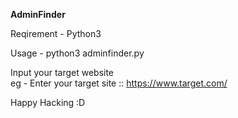<b>AdminFinder</b><br>

 Reqirement - Python3 <br>
 
 Usage - python3 adminfinder.py <br>
 
 Input your target website <br>eg - Enter your target site :: https://www.target.com/ <br>
 
 Happy Hacking :D
